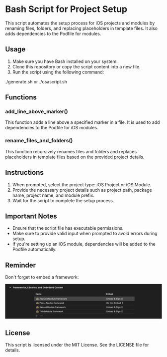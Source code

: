 # Bash Script for Project Setup

This script automates the setup process for iOS projects and modules by renaming files, folders, and replacing placeholders in template files. It also adds dependencies to the Podfile for modules.

## Usage

1. Make sure you have Bash installed on your system.
2. Clone this repository or copy the script content into a new file.
3. Run the script using the following command:

./generate.sh or ./osascript.sh

## Functions

### add_line_above_marker()

This function adds a line above a specified marker in a file. It is used to add dependencies to the Podfile for iOS modules.

### rename_files_and_folders()

This function recursively renames files and folders and replaces placeholders in template files based on the provided project details.

## Instructions

1. When prompted, select the project type: iOS Project or iOS Module.
2. Provide the necessary project details such as project path, package name, project name, and module prefix.
3. Wait for the script to complete the setup process.

## Important Notes

- Ensure that the script file has executable permissions.
- Make sure to provide valid input when prompted to avoid errors during setup.
- If you're setting up an iOS module, dependencies will be added to the Podfile automatically.

## Reminder

Don't forget to embed a framework:

![Embed Framework](https://github.com/Carmudii/ios-project-template/blob/master/resources/screenshot.png?raw=true)

## License

This script is licensed under the MIT License. See the LICENSE file for details.
